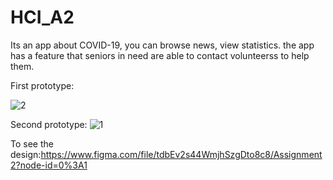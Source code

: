 # HCI_A2
Its an app about COVID-19, you can browse news, view statistics.
the app has a feature that seniors in need are able to contact volunteerss to help them.

First prototype:

![2](https://user-images.githubusercontent.com/57541107/110084985-85b50c00-7dcb-11eb-8caf-3cd914984f4d.PNG)

Second prototype:
![1](https://user-images.githubusercontent.com/57541107/110084974-82218500-7dcb-11eb-8099-cbc66217bc68.PNG)

To see the design:https://www.figma.com/file/tdbEv2s44WmjhSzgDto8c8/Assignment2?node-id=0%3A1
